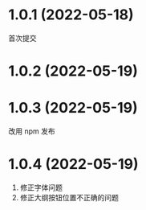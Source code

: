 # 1.0.1 (2022-05-18)
首次提交

# 1.0.2 (2022-05-19)

# 1.0.3 (2022-05-19)
改用 npm 发布

# 1.0.4 (2022-05-19)
1. 修正字体问题
2. 修正大纲按钮位置不正确的问题

